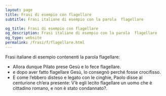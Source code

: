 ```yaml
---
layout: page
title: Frasi di esempio con flagellare 
subtitle: Frasi italiane di esempio con la parola  flagellare

og_title: Frasi di esempio con flagellare 
og_description: Frasi italiane di esempio con la parola  flagellare
og_type: website
permalink: /frasi/f/flagellare.html
---
```


Frasi italiane di esempio contenenti la parola flagellare:


- Allora dunque Pilato prese Gesù e lo fece flagellare.
- e dopo aver fatto flagellare Gesù, lo consegnò perché fosse crocifisso.
- E come l’ebbero disteso e legato con le cinghie, Paolo disse al centurione ch’era presente: V’è egli lecito flagellare un uomo che è cittadino romano, e non è stato condannato?.
